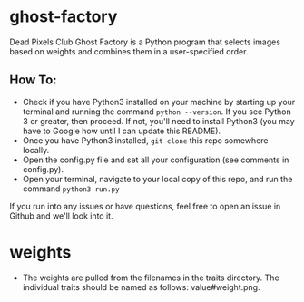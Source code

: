 # ghost-factory

Dead Pixels Club Ghost Factory is a Python program that selects images based on weights and combines them in a user-specified order.

## How To:
- Check if you have Python3 installed on your machine by starting up your terminal and running the command `python --version`.  If you see Python 3 or greater, then proceed.  If not, you'll need to install Python3 (you may have to Google how until I can update this README).
- Once you have Python3 installed, `git clone` this repo somewhere locally.
- Open the config.py file and set all your configuration (see comments in config.py).
- Open your terminal, navigate to your local copy of this repo, and run the command `python3 run.py`

If you run into any issues or have questions, feel free to open an issue in Github and we'll look into it.

# weights
- The weights are pulled from the filenames in the traits directory.  The individual traits should be named as follows:  value#weight.png.  
